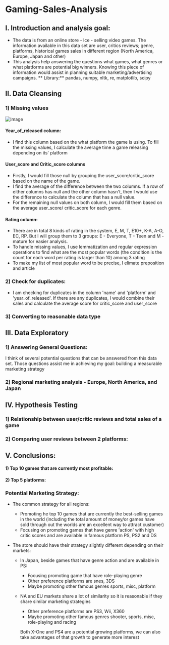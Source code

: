 # Gaming-Sales-Analysis

## I. Introduction and analysis goal: 
- The data is from an online store - Ice - selling video games. The information available in this data set are user, critics reviews; genre, platforms, historical games sales in different region (North America, Europe, Japan and other)
- This analysis help answering the questions what games, what genres or what platforms are potential big winners. Knowing this piece of information would assist in planning suitable marketing/advertising campaigns.
** Library:** pandas, numpy, nltk, re, matplotlib, scipy 

## II. Data Cleansing
 ### 1) Missing values 
 ![image](https://user-images.githubusercontent.com/60806068/88839087-86881e80-d1a8-11ea-94d8-51634e3c3599.png)
 #### Year_of_released column: 
 - I find this column based on the what platform the game is using. To fill the missing values, I calculate the average time a game releasing depending on its' platform
 
 #### User_score and Critic_score columns
 - Firstly, I would fill those null by grouping the user_score/critic_score based on the name of the game.
 - I find the average of the difference between the two columns. If a row of either columns has null and the other column hasn't, then I would use the difference to calculate the column that has a null value. 
 - For the remaining null values on both column, I would fill them based on the average user_score/ critic_score for each genre. 

#### Rating column: 
- There are in total 8 kinds of rating in the system, E, M, T, E10+, K-A, A-O, EC, RP. But I will group them to 3 groups: E - Everyone, T - Teen and M - mature for easier analysis. 
- To handle missing values, I use lemmatization and regular expression operations to find what are the most popular words (the condition is the count for each word per rating is larger than 10) among 3 rating
- To make my list of most popular word to be precise, I elimate preposition and article
 ### 2) Check for duplicates: 
 - I am checking for duplicates in the column 'name' and 'platform' and 'year_of_released'. If there are any duplicates, I would combine their sales and calculate the average score for critic_score and user_score
 ### 3) Converting to reasonable data type 

## III. Data Exploratory 
### 1) Answering General Questions: 
I think of several potential questions that can be answered from this data set. Those questions assist me in achieving my goal: building a measurable marketing strategy 

### 2) Regional marketing analysis - Europe, North America, and Japan

## IV. Hypothesis Testing
### 1) Relationship between user/critic reviews and total sales of a game
### 2) Comparing user reviews between 2 platforms: 
## 
## V. Conclusions: 
#### 1) Top 10 games that are currently most profitable: 
#### 2) Top 5 platforms: 
### Potential Marketing Strategy: 
- The common strategy for all regions:
  - Promoting he top 10 games that are currently the best-selling games in the world (including the total amount of money/or games have sold through out the worlds are an excellent way to attract customer)
  - Focusing on promoting games that have genre 'action' with high critic scores and are available in famous platform PS, PS2 and DS

- The store should have their strategy slightly different depending on their markets:
  - In Japan, beside games that have genre action and are available in PS:
     - Focusing promoting game that have role-playing genre
     - Other preference platforms are snes, 3DS
     - Maybe promoting other famous genres sports, misc, platform
  - NA and EU markets share a lot of similarity so it is reasonable if they share similar marketing strategies
      - Other preference platforms are PS3, Wii, X360
      - Maybe promoting other famous genres shooter, sports, misc, role-playing and racing

    Both X-One and PS4 are a potential growing platforms, we can also take advantages of that growth to generate more interest


